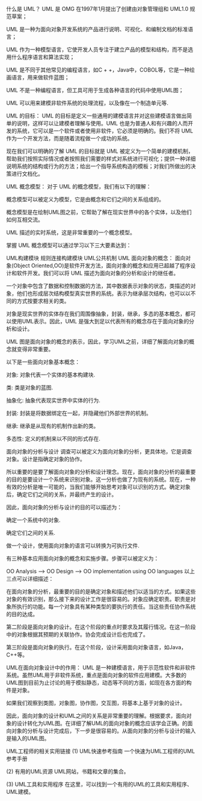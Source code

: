 什么是 UML？
UML 是 OMG 在1997年1月提出了创建由对象管理组和 UML1.0 规范草案；

UML 是一种为面向对象开发系统的产品进行说明、可视化、和编制文档的标准语言；

UML 作为一种模型语言，它使开发人员专注于建立产品的模型和结构，而不是选用什么程序语言和算法实现；

UML 是不同于其他常见的编程语言，如C + +，Java中，COBOL等，它是一种绘画语言，用来做软件蓝图；

UML 不是一种编程语言，但工具可用于生成各种语言的代码中使用UML图；

UML 可以用来建模非软件系统的处理流程，以及像在一个制造单元等.

UML 的目标：
UML 的目标是定义一些通用的建模语言并对这些建模语言做出简单的说明，这样可以让建模者理解与使用。UML 也是为普通人和有兴趣的人而开发的系统，它可以是一个软件或者使用非软件，它必须是明确的。我们不将 UML 作为一个开发方法，而是随着流程做一个成功的系统。

现在我们可以明确的了解 UML 的目标就是 UML 被定义为一个简单的建模机制，帮助我们按照实际情况或者按照我们需要的样式对系统进行可视化；提供一种详细说明系统的结构或行为的方法；给出一个指导系统构造的模板；对我们所做出的决策进行文档化。

UML 概念模型：
对于 UML 的概念模型，我们有以下的理解：

概念模型可以被定义为模型，它是由概念和它们之间的关系组成的。

概念模型是在绘制UML图之前，它帮助了解在现实世界中的各个实体，以及他们如何互相交流。

UML 描述的实时系统，这是非常重要的一个概念模型。

掌握 UML 概念模型可以通过学习以下三大要素达到：

UML构建模块
规则连接构建模块
UML公共机制
UML 面向对象的概念：
面向对象(Object Oriented,OO)是软件开发方法，面向对象的概念和应用已超越了程序设计和软件开发。我们可以将 UML 描述为面向对象的分析和设计的继任者。

一个对象中包含了数据和控制数据的方法，其中数据表示对象的状态，类描述的对象，他们也形成层次结构模型真实世界的系统。表示为继承层次结构，也可以以不同的方式按要求相关的类。

对象是现实世界的实体存在我们周围像抽象，封装，继承，多态的基本概念，都可以使用UML表示。因此，UML 是强大到足以代表所有的概念存在于面向对象的分析和设计。

UML 图是面向对象的概念的表示，因此，学习UML之前，详细了解面向对象的概念就变得非常重要。

以下是一些面向对象基本概念：

对象: 对象代表一个实体的基本构建块.

类: 类是对象的蓝图.

抽象化: 抽象代表现实世界中实体的行为.

封装: 封装是将数据绑定在一起，并隐藏他们外部世界的机制。

继承: 继承是从现有的机制作出新的类。

多态性: 定义的机制来以不同的形式存在.

面向对象的分析与设计
调查可以被定义为面向对象的分析，更具体地，它是调查对象。设计是指确定对象的协作。

所以重要的是要了解面向对象的分析和设计理念。现在，面向对象的分析的最重要的目的是要设计一个系统来识别对象。这一分析也做了为现有的系统。现在，一种有效的分析是唯一可能的，当我们能够开始思考对象可以识别的方式。确定对象后，确定它们之间的关系，并最终产生的设计。

因此，面向对象的分析与设计的目的可以描述为：

确定一个系统中的对象.

确定它们之间的关系.

做一个设计，使用面向对象的语言可以转换为可执行文件.

有三种基本应用面向对象的概念和实施步骤。步骤可以被定义为：

OO Analysis --> OO Design --> OO implementation using OO languages
以上三点可以详细描述：

在面向对象的分析，最重要的目的是确定对象和描述他们以适当的方式。如果这些对象的有效识别，那么接下来的设计工作是很容易的。对象应确定职责。职责是对象所执行的功能。每一个对象具有某种类型的要执行的责任。当这些责任协作系统的目的达成。

第二阶段是面向对象的设计。在这个阶段的重点时要求及其履行情况。在这一阶段中的对象根据其预期的关联协作。协会完成设计后也完成了。

第三阶段是面向对象的执行。在这个阶段，设计采用面向对象语言，如Java，C++等。

UML在面向对象设计中的作用：
UML 是一种建模语言，用于示范性软件和非软件系统。虽然UML用于非软件系统，重点是面向对象的软件应用建模。大多数的UML图到目前为止讨论的用于模拟静态，动态等不同的方面，如现在各方面的构件是对象。

如果我们观察到类图，对象图，协作图，交互图，将基本上基于对象的设计。

因此，面向对象的设计和UML之间的关系是非常重要的理解。根据要求，面向对象的设计转化为UML图。在详细了解UML的面向对象的概念应该学会正确。的面向对象的分析与设计完成后，下一步是很容易的。从面向对象的分析与设计的输入是输入的UML图。

UML工程师的相关实用链接
(1) UML快速参考指南
一个快速为UML工程师的UML参考手册

(2) 有用的UML资源
UML网站，书籍和文章的集合。

(3) UML工具和实用程序
在这里，可以找到一个有用的UML的工具和实用程序、UML建模。
